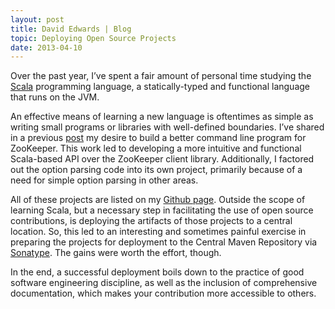 ```yaml
---
layout: post
title: David Edwards | Blog
topic: Deploying Open Source Projects
date: 2013-04-10
---
```

Over the past year, I’ve spent a fair amount of personal time studying the [Scala](http://www.scala-lang.org) programming
language, a statically-typed and functional language that runs on the JVM.

An effective means of learning a new language is oftentimes as simple as writing small programs or libraries with well-defined
boundaries. I’ve shared in a previous [post](http://loopfor.com/2012/12/17/a-scala-api-and-cli-for-zookeeper.html) my desire
to build a better command line program for ZooKeeper. This work led to developing a more intuitive and functional Scala-based
API over the ZooKeeper client library. Additionally, I factored out the option parsing code into its own project, primarily
because of a need for simple option parsing in other areas.

All of these projects are listed on my [Github page](https://github.com/davidledwards). Outside the scope of learning Scala, but
a necessary step in facilitating the use of open source contributions, is deploying the artifacts of those projects to a central
location. So, this led to an interesting and sometimes painful exercise in preparing the projects for deployment to the Central
Maven Repository via [Sonatype](http://www.sonatype.org). The gains were worth the effort, though.

In the end, a successful deployment boils down to the practice of good software engineering discipline, as well as the inclusion
of comprehensive documentation, which makes your contribution more accessible to others.
